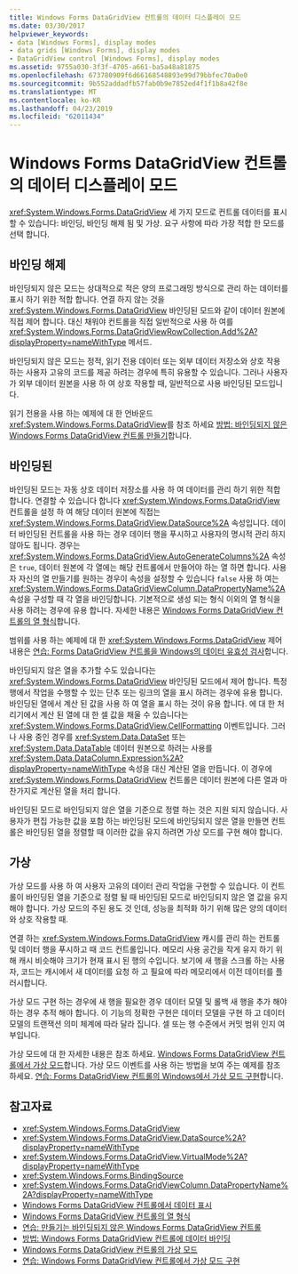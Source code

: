 ```yaml
---
title: Windows Forms DataGridView 컨트롤의 데이터 디스플레이 모드
ms.date: 03/30/2017
helpviewer_keywords:
- data [Windows Forms], display modes
- data grids [Windows Forms], display modes
- DataGridView control [Windows Forms], display modes
ms.assetid: 9755a030-3f3f-4705-a661-ba5a48a81875
ms.openlocfilehash: 673780909f6d66168548893e99d79bbfec70a0e0
ms.sourcegitcommit: 9b552addadfb57fab0b9e7852ed4f1f1b8a42f8e
ms.translationtype: MT
ms.contentlocale: ko-KR
ms.lasthandoff: 04/23/2019
ms.locfileid: "62011434"
---
```

# <a name="data-display-modes-in-the-windows-forms-datagridview-control"></a>Windows Forms DataGridView 컨트롤의 데이터 디스플레이 모드
<xref:System.Windows.Forms.DataGridView> 세 가지 모드로 컨트롤 데이터를 표시할 수 있습니다: 바인딩, 바인딩 해제 됨 및 가상. 요구 사항에 따라 가장 적합 한 모드를 선택 합니다.  
  
## <a name="unbound"></a>바인딩 해제  
 바인딩되지 않은 모드는 상대적으로 적은 양의 프로그래밍 방식으로 관리 하는 데이터를 표시 하기 위한 적합 합니다. 연결 하지 않는 것을 <xref:System.Windows.Forms.DataGridView> 바인딩된 모드와 같이 데이터 원본에 직접 제어 합니다. 대신 채워야 컨트롤을 직접 일반적으로 사용 하 여를 <xref:System.Windows.Forms.DataGridViewRowCollection.Add%2A?displayProperty=nameWithType> 메서드.  
  
 바인딩되지 않은 모드는 정적, 읽기 전용 데이터 또는 외부 데이터 저장소와 상호 작용 하는 사용자 고유의 코드를 제공 하려는 경우에 특히 유용할 수 있습니다. 그러나 사용자가 외부 데이터 원본을 사용 하 여 상호 작용할 때, 일반적으로 사용 바인딩된 모드입니다.  
  
 읽기 전용을 사용 하는 예제에 대 한 언바운드 <xref:System.Windows.Forms.DataGridView>를 참조 하세요 [방법: 바인딩되지 않은 Windows Forms DataGridView 컨트롤 만들기](how-to-create-an-unbound-windows-forms-datagridview-control.md)합니다.  
  
## <a name="bound"></a>바인딩된  
 바인딩된 모드는 자동 상호 데이터 저장소를 사용 하 여 데이터를 관리 하기 위한 적합 합니다. 연결할 수 있습니다 합니다 <xref:System.Windows.Forms.DataGridView> 컨트롤을 설정 하 여 해당 데이터 원본에 직접는 <xref:System.Windows.Forms.DataGridView.DataSource%2A> 속성입니다. 데이터 바인딩된 컨트롤을 사용 하는 경우 데이터 행을 푸시하고 사용자의 명시적 관리 하지 않아도 됩니다. 경우는 <xref:System.Windows.Forms.DataGridView.AutoGenerateColumns%2A> 속성은 `true`, 데이터 원본에 각 열에는 해당 컨트롤에서 만들어야 하는 열 하면 합니다. 사용자 자신의 열 만들기를 원하는 경우이 속성을 설정할 수 있습니다 `false` 사용 하 여는 <xref:System.Windows.Forms.DataGridViewColumn.DataPropertyName%2A> 속성을 구성할 때 각 열을 바인딩합니다. 기본적으로 생성 되는 형식 이외의 열 형식을 사용 하려는 경우에 유용 합니다. 자세한 내용은 [Windows Forms DataGridView 컨트롤의 열 형식](column-types-in-the-windows-forms-datagridview-control.md)합니다.  
  
 범위를 사용 하는 예제에 대 한 <xref:System.Windows.Forms.DataGridView> 제어 내용은 [연습: Forms DataGridView 컨트롤을 Windows의 데이터 유효성 검사](walkthrough-validating-data-in-the-windows-forms-datagridview-control.md)합니다.  
  
 바인딩되지 않은 열을 추가할 수도 있습니다는 <xref:System.Windows.Forms.DataGridView> 바인딩된 모드에서 제어 합니다. 특정 행에서 작업을 수행할 수 있는 단추 또는 링크의 열을 표시 하려는 경우에 유용 합니다. 바인딩된 열에서 계산 된 값을 사용 하 여 열을 표시 하는 것이 유용 합니다. 에 대 한 처리기에서 계산 된 열에 대 한 셀 값을 채울 수 있습니다는 <xref:System.Windows.Forms.DataGridView.CellFormatting> 이벤트입니다. 그러나 사용 중인 경우를 <xref:System.Data.DataSet> 또는 <xref:System.Data.DataTable> 데이터 원본으로 하려는 사용를 <xref:System.Data.DataColumn.Expression%2A?displayProperty=nameWithType> 속성을 대신 계산된 열을 만듭니다. 이 경우에 <xref:System.Windows.Forms.DataGridView> 컨트롤은 데이터 원본에 다른 열과 마찬가지로 계산된 열을 처리 합니다.  
  
 바인딩된 모드로 바인딩되지 않은 열을 기준으로 정렬 하는 것은 지원 되지 않습니다. 사용자가 편집 가능한 값을 포함 하는 바인딩된 모드에 바인딩되지 않은 열을 만들면 컨트롤은 바인딩된 열을 정렬할 때 이러한 값을 유지 하려면 가상 모드를 구현 해야 합니다.  
  
## <a name="virtual"></a>가상  
 가상 모드를 사용 하 여 사용자 고유의 데이터 관리 작업을 구현할 수 있습니다. 이 컨트롤이 바인딩된 열을 기준으로 정렬 될 때 바인딩된 모드로 바인딩되지 않은 열 값을 유지 해야 합니다. 가상 모드의 주된 용도 것 인데, 성능을 최적화 하기 위해 많은 양의 데이터와 상호 작용할 때.  
  
 연결 하는 <xref:System.Windows.Forms.DataGridView> 캐시를 관리 하는 컨트롤 및 데이터 행을 푸시하고 때 코드 컨트롤입니다. 메모리 사용 공간을 작게 유지 하기 위해 캐시 비슷해야 크기가 현재 표시 된 행의 수입니다. 보기에 새 행을 스크롤 하는 사용자, 코드는 캐시에서 새 데이터를 요청 하 고 필요에 따라 메모리에서 이전 데이터를 플러시합니다.  
  
 가상 모드 구현 하는 경우에 새 행을 필요한 경우 데이터 모델 및 롤백 새 행을 추가 해야 하는 경우 추적 해야 합니다. 이 기능의 정확한 구현은 데이터 모델을 구현 하 고 데이터 모델의 트랜잭션 의미 체계에 따라 달라 집니다. 셀 또는 행 수준에서 커밋 범위 인지 여부입니다.  
  
 가상 모드에 대 한 자세한 내용은 참조 하세요. [Windows Forms DataGridView 컨트롤에서 가상 모드](virtual-mode-in-the-windows-forms-datagridview-control.md)합니다. 가상 모드 이벤트를 사용 하는 방법을 보여 주는 예제를 참조 하세요. [연습: Forms DataGridView 컨트롤의 Windows에서 가상 모드 구현](implementing-virtual-mode-wf-datagridview-control.md)합니다.  
  
## <a name="see-also"></a>참고자료

- <xref:System.Windows.Forms.DataGridView>
- <xref:System.Windows.Forms.DataGridView.DataSource%2A?displayProperty=nameWithType>
- <xref:System.Windows.Forms.DataGridView.VirtualMode%2A?displayProperty=nameWithType>
- <xref:System.Windows.Forms.BindingSource>
- <xref:System.Windows.Forms.DataGridViewColumn.DataPropertyName%2A?displayProperty=nameWithType>
- [Windows Forms DataGridView 컨트롤에서 데이터 표시](displaying-data-in-the-windows-forms-datagridview-control.md)
- [Windows Forms DataGridView 컨트롤의 열 형식](column-types-in-the-windows-forms-datagridview-control.md)
- [연습: 만들기는 바인딩되지 않은 Windows Forms DataGridView 컨트롤](walkthrough-creating-an-unbound-windows-forms-datagridview-control.md)
- [방법: Windows Forms DataGridView 컨트롤에 데이터 바인딩](how-to-bind-data-to-the-windows-forms-datagridview-control.md)
- [Windows Forms DataGridView 컨트롤의 가상 모드](virtual-mode-in-the-windows-forms-datagridview-control.md)
- [연습: Windows Forms DataGridView 컨트롤에서 가상 모드 구현](implementing-virtual-mode-wf-datagridview-control.md)
